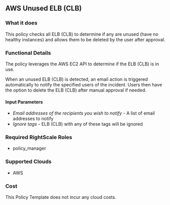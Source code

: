 ## AWS Unused  ELB (CLB) 
 
### What it does
This policy checks all  ELB (CLB) to determine if any are unused (have no healthy instances) and allows them to be deleted by the user after approval.
 
### Functional Details
 
The policy leverages the AWS EC2 API to determine if the  ELB (CLB) is in use.
 
When an unused  ELB (CLB) is detected, an email action is triggered automatically to notify the specified users of the incident. Users then have the option to delete the  ELB (CLB) after manual approval if needed.
 
#### Input Parameters
 
- *Email addresses of the recipients you wish to notify* - A list of email addresses to notify
- *Ignore tags* -  ELB (CLB) with any of these tags will be ignored 
 
### Required RightScale Roles
 
- policy_manager
 
### Supported Clouds
 
- AWS
 
### Cost
 
This Policy Template does not incur any cloud costs.
